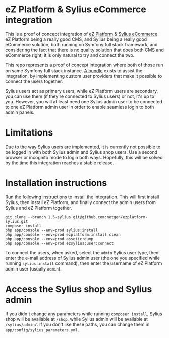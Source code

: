 # eZ Platform & Sylius eCommerce integration

This is a proof of concept integration of [eZ Platform](https://github.com/ezsystems/ezplatform) & [Sylius eCommerce](https://github.com/sylius/sylius). eZ Platform being a really good CMS, and Sylius being a really good eCommerce solution, both running on Symfony full stack framework, and considering the fact that there is no quality solution that does both CMS and eCommerce right, it is only natural to try and connect the two.

This repo represents a proof of concept integration where both of those run on same Symfony full stack instance. [A bundle](https://github.com/netgen/NetgenEzSyliusBundle) exists to assist the integration, by implementing custom user providers that make it possible to connect the users together.

Sylius users act as primary users, while eZ Platform users are secondary, you can use them (if they're connected to Sylius users) or not, it's up to you. However, you will at least need one Sylius admin user to be connected to one eZ Platform admin user in order to enable seamless login to both admin panels.

# Limitations

Due to the way Sylius users are implemented, it is currently not possible to be logged in with both Sylius admin and Sylius shop users. Use a second browser or incognito mode to login both ways. Hopefully, this will be solved by the time this integration reaches a stable release.

# Installation instructions

Run the following instructions to install the integration. This will first install Sylius, then install eZ Platform, and finally connect the admin users from Sylius and eZ Platform together.

    git clone --branch 1.5-sylius git@github.com:netgen/ezplatform-sylius.git
    composer install
    php app/console --env=prod sylius:install
    php app/console --env=prod ezplatform:install clean
    php app/console --env=prod assetic:dump
    php app/console --env=prod ezsylius:user:connect

To connect the users, when asked, select the `admin` Sylius user type, then enter the e-mail address of Sylius admin user (the one you specified while running `sylius:install` command), then enter the username of eZ Platform admin user (usually `admin`).

# Access the Sylius shop and Sylius admin

If you didn't change any parameters while running `composer install`, Sylius shop will be available at `/shop`, while Sylius admin will be available at `/sylius/admin/`. If you don't like these paths, you can change them in `app/config/sylius_parameters.yml`.
